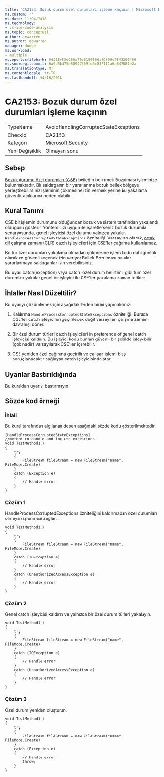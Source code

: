 ```yaml
---
title: 'CA2153: Bozuk durum özel durumları işleme kaçının | Microsoft Docs'
ms.custom: ''
ms.date: 11/04/2016
ms.technology:
- vs-ide-code-analysis
ms.topic: conceptual
author: gewarren
ms.author: gewarren
manager: douge
ms.workload:
- multiple
ms.openlocfilehash: 8d215e53d988a70c8186566a69f06e7543200466
ms.sourcegitcommit: 6a9d5bd75e50947659fd6c837111a6a547884e2a
ms.translationtype: MT
ms.contentlocale: tr-TR
ms.lasthandoff: 04/16/2018
---
```

# <a name="ca2153-avoid-handling-corrupted-state-exceptions"></a>CA2153: Bozuk durum özel durumları işleme kaçının

|||  
|-|-|  
|TypeName|AvoidHandlingCorruptedStateExceptions|  
|CheckId|CA2153|  
|Kategori|Microsoft.Security|  
|Yeni Değişiklik|Olmayan sonu|  

## <a name="cause"></a>Sebep

[Bozuk durumu özel durumları (CSE)](https://msdn.microsoft.com/magazine/dd419661.aspx) belleğin belirtmek Bozulması işleminize bulunmaktadır. Bir saldırganın bir yararlanma bozuk bellek bölgeye yerleştirebilirsiniz işleminin çökmesine izin vermek yerine bu yakalama güvenlik açıklarına neden olabilir.
  
## <a name="rule-description"></a>Kural Tanımı  
 CSE bir işlemin durumunu olduğundan bozuk ve sistem tarafından yakalandı olduğunu gösterir. Yönteminizi uygun ile işaretlerseniz bozuk durumda senaryosunda, genel işleyicisi özel durumu yalnızca yakalar. `HandleProcessCorruptedStateExceptions` özniteliği. Varsayılan olarak, [ortak dil çalışma zamanı (CLR)](/dotnet/standard/clr) catch işleyicileri için CSE'ler çağırma kullanılamaz.  
  
 Bu tür özel durumları yakalama olmadan çökmesine işlem kodu dahi günlük olarak en güvenli seçenek izin veriyor Bellek Bozulması hatalar yararlanmaya saldırganlar izin verebilirsiniz.  
  
 Bu uyarı catch(exception) veya catch (özel durum belirtimi) gibi tüm özel durumları yakalar genel bir işleyici ile CSE'ler yakalama zaman tetikler.  
  
## <a name="how-to-fix-violations"></a>İhlaller Nasıl Düzeltilir?  
 Bu uyarıyı çözümlemek için aşağıdakilerden birini yapmalısınız:  
  
 1. Kaldırma `HandleProcessCorruptedStateExceptions` özniteliği. Burada CSE'ler catch işleyicileri geçirilecek değil varsayılan çalışma zamanı davranışı döner.  
  
 2. Bir özel durum türleri catch işleyicileri in preference of genel catch işleyicisi kaldırın.  Bu işleyici kodu bunları güvenli bir şekilde işleyebilir (çok nadir) varsayılarak CSE'ler içerebilir.  
  
 3. CSE yeniden özel çağırana geçirilir ve çalışan işlemi bitiş sonuçlanacaktır sağlayan catch işleyicisinde atar.  
  
## <a name="when-to-suppress-warnings"></a>Uyarılar Bastırıldığında  
 Bu kuraldan uyarıyı bastırmayın.  
  
## <a name="pseudo-code-example"></a>Sözde kod örneği  
  
### <a name="violation"></a>İhlali  
 Bu kural tarafından algılanan desen aşağıdaki sözde kodu gösterilmektedir.  
  
```  
[HandleProcessCorruptedStateExceptions]   
//method to handle and log CSE exceptions   
void TestMethod1()   
{   
    try  
    {  
        FileStream fileStream = new FileStream("name", FileMode.Create);  
    }    
    catch (Exception e)  
    {  
        // Handle error  
    }  
}  
```  
  
### <a name="solution-1"></a>Çözüm 1  
 HandleProcessCorruptedExceptions özniteliğini kaldırmadan özel durumları olmayan işlenmesi sağlar.  
  
```  
void TestMethod1()   
{   
    try  
    {  
        FileStream fileStream = new FileStream("name", FileMode.Create);  
    }    
    catch (IOException e)  
    {  
        // Handle error  
    }  
    catch (UnauthorizedAccessException e)  
    {  
        // Handle error  
    }  
}  
```  
  
### <a name="solution-2"></a>Çözüm 2  
 Genel catch işleyicisi kaldırın ve yalnızca bir özel durum türleri yakalayın.  
  
```  
void TestMethod1()   
{   
    try  
    {  
        FileStream fileStream = new FileStream("name", FileMode.Create);  
    }    
    catch (IOException e)  
    {  
        // Handle error  
    }  
    catch (UnauthorizedAccessException e)  
    {  
        // Handle error  
    }  
}  
```  
  
### <a name="solution-3"></a>Çözüm 3  
 Özel durum yeniden oluşturun.  
  
```  
void TestMethod1()   
{   
    try  
    {  
        FileStream fileStream = new FileStream("name", FileMode.Create);  
    }    
    catch (Exception e)  
    {  
        // Handle error  
        throw;  
    }  
}  
```